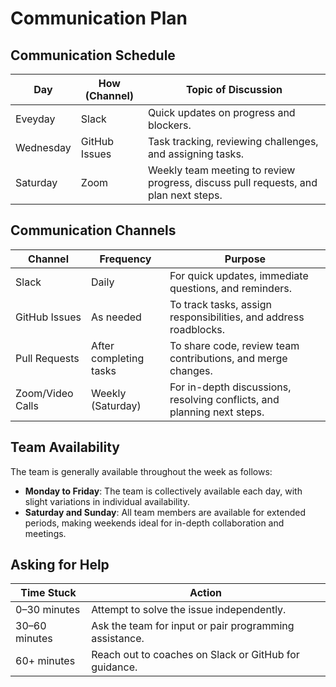 # Communication Plan

## Communication Schedule

| Day       | How (Channel)     | Topic of Discussion                                                    |
|-----------|-------------------|------------------------------------------------------------------------|
| Eveyday   | Slack             | Quick updates on progress and blockers.                                |
| Wednesday | GitHub Issues     | Task tracking, reviewing challenges, and assigning tasks.             |
| Saturday  | Zoom              | Weekly team meeting to review progress, discuss pull requests, and plan next steps. |

## Communication Channels

| Channel           | Frequency       | Purpose                                                                 |
|-------------------|-----------------|-------------------------------------------------------------------------|
| Slack     | Daily           | For quick updates, immediate questions, and reminders.                 |
| GitHub Issues     | As needed       | To track tasks, assign responsibilities, and address roadblocks.      |
| Pull Requests     | After completing tasks | To share code, review team contributions, and merge changes. |
| Zoom/Video Calls  | Weekly (Saturday) | For in-depth discussions, resolving conflicts, and planning next steps. |

## Team Availability

The team is generally available throughout the week as follows:

- **Monday to Friday**: The team is collectively available  each day, with slight variations in individual availability.
- **Saturday and Sunday**: All team members are available for extended periods, making weekends ideal for in-depth collaboration and meetings.

## Asking for Help

| Time Stuck        | Action                                                             |
|-------------------|--------------------------------------------------------------------|
| 0–30 minutes      | Attempt to solve the issue independently.                          |
| 30–60 minutes     | Ask the team for input or pair programming assistance.             |
| 60+ minutes       | Reach out to coaches on Slack or GitHub for guidance.              |
